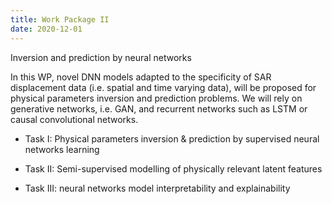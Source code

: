 ```yaml
---
title: Work Package II
date: 2020-12-01
---
```

Inversion and prediction by neural networks

In this WP, novel DNN models adapted to the specificity of SAR displacement data (i.e. spatial and time varying data), will be proposed for physical parameters inversion and prediction problems. We will rely on generative networks, i.e. GAN, and recurrent networks such as LSTM or causal convolutional networks.

  - Task I: Physical parameters inversion & prediction by supervised neural networks learning

  - Task II: Semi-supervised modelling of physically relevant latent features

  - Task III: neural networks model interpretability and explainability
